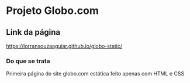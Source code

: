 # Projeto Globo.com

## Link da página
https://lorransouzaaguiar.github.io/globo-static/

### Do que se trata
Primeira página do site globo.com estática feito apenas com HTML e CSS
